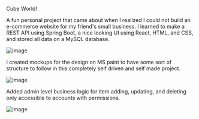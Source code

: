 Cube World!

A fun personal project that came about when I realized I could not build an e-commerce website for my friend's small business. I learned to make a REST API using Spring Boot, a nice looking UI using React, HTML, and CSS, and stored all data on a MySQL database.

![image](https://github.com/Mariano-Gongora/Cube-World-FrontEnd/assets/74140893/d2683b32-5f60-4764-aac6-c67ab38096db)


I created mockups for the design on MS paint to have some sort of structure to follow in this completely self driven and self made project.

![image](https://github.com/Mariano-Gongora/Cube-World-FrontEnd/assets/74140893/ae1008dd-7164-4fb1-b0dd-c625b2c477a0)


Added admin level business logic for item adding, updating, and deleting only accessible to accounts with permissions.

![image](https://github.com/Mariano-Gongora/Cube-World-FrontEnd/assets/74140893/fd42ba4b-d68a-4796-8f7a-e5ec0341241b)
